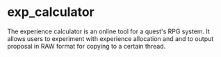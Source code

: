 # exp_calculator

The experience calculator is an online tool for a quest's RPG system. It allows users to experiment with experience allocation and and to output proposal in RAW format for copying to a certain thread.
